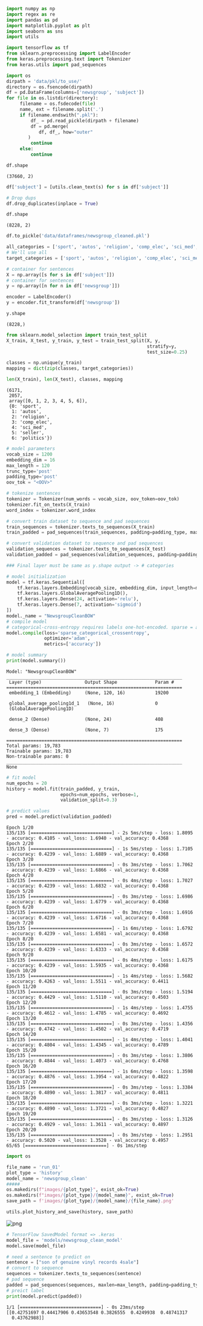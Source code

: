 ```python
import numpy as np
import regex as re
import pandas as pd
import matplotlib.pyplot as plt
import seaborn as sns
import utils

import tensorflow as tf
from sklearn.preprocessing import LabelEncoder
from keras.preprocessing.text import Tokenizer
from keras.utils import pad_sequences
```

```python
import os
dirpath = 'data/pkl/to_use/'
directory = os.fsencode(dirpath)
df = pd.DataFrame(columns=['newsgroup', 'subject'])
for file in os.listdir(directory):
     filename = os.fsdecode(file)
     name, ext = filename.split('.')
     if filename.endswith(".pkl"): 
         df_ = pd.read_pickle(dirpath + filename) 
         df = pd.merge(
            df, df_, how="outer"
        )
         continue
     else:
         continue
```


```python
df.shape
```




    (37660, 2)




```python
df['subject'] = [utils.clean_text(s) for s in df['subject']]
```


```python
# Drop dups
df.drop_duplicates(inplace = True)
```


```python
df.shape
```




    (8228, 2)




```python
df.to_pickle('data/dataframes/newsgroup_cleaned.pkl')
```


```python
all_categories = ['sport', 'autos', 'religion', 'comp_elec', 'sci_med', 'seller', 'politics']
# We'll use all
target_categories = ['sport', 'autos', 'religion', 'comp_elec', 'sci_med', 'seller', 'politics']
```


```python
# container for sentences
X = np.array([s for s in df['subject']])
# container for sentences
y = np.array([n for n in df['newsgroup']])
```


```python
encoder = LabelEncoder()
y = encoder.fit_transform(df['newsgroup'])
```


```python
y.shape
```




    (8228,)




```python
from sklearn.model_selection import train_test_split
X_train, X_test, y_train, y_test = train_test_split(X, y,
                                                    stratify=y, 
                                                    test_size=0.25)

classes = np.unique(y_train)
mapping = dict(zip(classes, target_categories))

len(X_train), len(X_test), classes, mapping
```

    (6171,
     2057,
     array([0, 1, 2, 3, 4, 5, 6]),
     {0: 'sport',
      1: 'autos',
      2: 'religion',
      3: 'comp_elec',
      4: 'sci_med',
      5: 'seller',
      6: 'politics'})


```python
# model parameters
vocab_size = 1200
embedding_dim = 16
max_length = 120
trunc_type='post'
padding_type='post'
oov_tok = "<OOV>"
```



```python
# tokenize sentences
tokenizer = Tokenizer(num_words = vocab_size, oov_token=oov_tok)
tokenizer.fit_on_texts(X_train)
word_index = tokenizer.word_index

# convert train dataset to sequence and pad sequences
train_sequences = tokenizer.texts_to_sequences(X_train)
train_padded = pad_sequences(train_sequences, padding=padding_type, maxlen=max_length)

# convert validation dataset to sequence and pad sequences
validation_sequences = tokenizer.texts_to_sequences(X_test)
validation_padded = pad_sequences(validation_sequences, padding=padding_type, maxlen=max_length)
```


```python
### Final layer must be same as y.shape output -> # categories
```


```python
# model initialization
model = tf.keras.Sequential([
    tf.keras.layers.Embedding(vocab_size, embedding_dim, input_length=max_length),
    tf.keras.layers.GlobalAveragePooling1D(),
    tf.keras.layers.Dense(24, activation='relu'),
    tf.keras.layers.Dense(7, activation='sigmoid')
])
model._name = "NewsgroupCleanBOW"
# compile model
# categorical-cross-entropy requires labels one-hot-encoded. sparse = as ints. binary = t/f
model.compile(loss='sparse_categorical_crossentropy',
              optimizer='adam',
              metrics=['accuracy'])

# model summary
print(model.summary())
```

    Model: "NewsgroupCleanBOW"
    _________________________________________________________________
     Layer (type)                Output Shape              Param #   
    =================================================================
     embedding_1 (Embedding)     (None, 120, 16)           19200     
                                                                     
     global_average_pooling1d_1   (None, 16)               0         
     (GlobalAveragePooling1D)                                        
                                                                     
     dense_2 (Dense)             (None, 24)                408       
                                                                     
     dense_3 (Dense)             (None, 7)                 175       
                                                                     
    =================================================================
    Total params: 19,783
    Trainable params: 19,783
    Non-trainable params: 0
    _________________________________________________________________
    None



```python
# fit model
num_epochs = 20
history = model.fit(train_padded, y_train, 
                    epochs=num_epochs, verbose=1,
                    validation_split=0.3)

# predict values
pred = model.predict(validation_padded)
```

    Epoch 1/20
    135/135 [==============================] - 2s 5ms/step - loss: 1.8095 - accuracy: 0.4105 - val_loss: 1.6940 - val_accuracy: 0.4368
    Epoch 2/20
    135/135 [==============================] - 1s 5ms/step - loss: 1.7105 - accuracy: 0.4239 - val_loss: 1.6889 - val_accuracy: 0.4368
    Epoch 3/20
    135/135 [==============================] - 0s 3ms/step - loss: 1.7062 - accuracy: 0.4239 - val_loss: 1.6866 - val_accuracy: 0.4368
    Epoch 4/20
    135/135 [==============================] - 0s 4ms/step - loss: 1.7027 - accuracy: 0.4239 - val_loss: 1.6832 - val_accuracy: 0.4368
    Epoch 5/20
    135/135 [==============================] - 0s 3ms/step - loss: 1.6986 - accuracy: 0.4239 - val_loss: 1.6779 - val_accuracy: 0.4368
    Epoch 6/20
    135/135 [==============================] - 0s 3ms/step - loss: 1.6916 - accuracy: 0.4239 - val_loss: 1.6716 - val_accuracy: 0.4368
    Epoch 7/20
    135/135 [==============================] - 1s 6ms/step - loss: 1.6792 - accuracy: 0.4239 - val_loss: 1.6581 - val_accuracy: 0.4368
    Epoch 8/20
    135/135 [==============================] - 0s 3ms/step - loss: 1.6572 - accuracy: 0.4239 - val_loss: 1.6333 - val_accuracy: 0.4368
    Epoch 9/20
    135/135 [==============================] - 0s 4ms/step - loss: 1.6175 - accuracy: 0.4239 - val_loss: 1.5935 - val_accuracy: 0.4368
    Epoch 10/20
    135/135 [==============================] - 1s 4ms/step - loss: 1.5682 - accuracy: 0.4263 - val_loss: 1.5511 - val_accuracy: 0.4411
    Epoch 11/20
    135/135 [==============================] - 0s 3ms/step - loss: 1.5194 - accuracy: 0.4429 - val_loss: 1.5110 - val_accuracy: 0.4503
    Epoch 12/20
    135/135 [==============================] - 1s 4ms/step - loss: 1.4755 - accuracy: 0.4612 - val_loss: 1.4785 - val_accuracy: 0.4692
    Epoch 13/20
    135/135 [==============================] - 0s 3ms/step - loss: 1.4356 - accuracy: 0.4742 - val_loss: 1.4502 - val_accuracy: 0.4719
    Epoch 14/20
    135/135 [==============================] - 1s 4ms/step - loss: 1.4041 - accuracy: 0.4804 - val_loss: 1.4345 - val_accuracy: 0.4789
    Epoch 15/20
    135/135 [==============================] - 0s 3ms/step - loss: 1.3806 - accuracy: 0.4844 - val_loss: 1.4073 - val_accuracy: 0.4768
    Epoch 16/20
    135/135 [==============================] - 1s 6ms/step - loss: 1.3598 - accuracy: 0.4876 - val_loss: 1.3954 - val_accuracy: 0.4822
    Epoch 17/20
    135/135 [==============================] - 0s 3ms/step - loss: 1.3384 - accuracy: 0.4890 - val_loss: 1.3817 - val_accuracy: 0.4811
    Epoch 18/20
    135/135 [==============================] - 0s 3ms/step - loss: 1.3221 - accuracy: 0.4890 - val_loss: 1.3721 - val_accuracy: 0.4827
    Epoch 19/20
    135/135 [==============================] - 0s 3ms/step - loss: 1.3126 - accuracy: 0.4929 - val_loss: 1.3611 - val_accuracy: 0.4897
    Epoch 20/20
    135/135 [==============================] - 0s 3ms/step - loss: 1.2951 - accuracy: 0.5020 - val_loss: 1.3528 - val_accuracy: 0.4957
    65/65 [==============================] - 0s 1ms/step



```python
import os

file_name = 'run_01'
plot_type = 'history'
model_name = 'newsgroup_clean'
#####
os.makedirs(f"images/{plot_type}", exist_ok=True)
os.makedirs(f"images/{plot_type}/{model_name}", exist_ok=True)
save_path = f'images/{plot_type}/{model_name}/{file_name}.png' 

utils.plot_history_and_save(history, save_path)
```


![png](clean_run_01_files/clean_run_01_17_0.png)



```python
# TensorFlow SavedModel format => .keras
model_file = 'models/newsgroup_clean_model'
model.save(model_file)
```

```python
# need a sentence to predict on
sentence = ["son of genuine vinyl records 4sale"]
# convert to sequence
sequences = tokenizer.texts_to_sequences(sentence)
# pad sequence
padded = pad_sequences(sequences, maxlen=max_length, padding=padding_type, truncating=trunc_type)
# preict label
print(model.predict(padded))
```

    1/1 [==============================] - 0s 23ms/step
    [[0.42751697 0.44417906 0.43653548 0.3826555  0.4249938  0.48741317
      0.43762988]]

